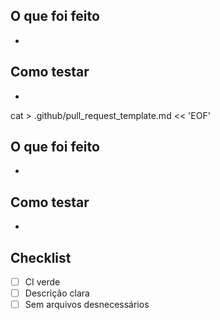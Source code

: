 ## O que foi feito
-

## Como testar
-


cat > .github/pull_request_template.md << 'EOF'
## O que foi feito
-

## Como testar
-

## Checklist
- [ ] CI verde
- [ ] Descrição clara
- [ ] Sem arquivos desnecessários
